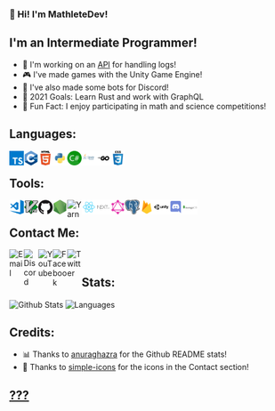 ### 🐬 Hi! I'm MathleteDev!

## I'm an Intermediate Programmer!

- 🏫 I'm working on an [API][bluehawk] for handling logs!
- 🎮 I've made games with the Unity Game Engine!
- 🤖 I've also made some bots for Discord!
- 📅 2021 Goals: Learn Rust and work with GraphQL
- 📝 Fun Fact: I enjoy participating in math and science competitions!

## Languages:

<img align="left" title="TypeScript" alt="TypeScript" width="26px" src="https://raw.githubusercontent.com/github/explore/80688e429a7d4ef2fca1e82350fe8e3517d3494d/topics/typescript/typescript.png" />
<img align="left" title="C++" alt="C++" width="26px" src="https://raw.githubusercontent.com/github/explore/80688e429a7d4ef2fca1e82350fe8e3517d3494d/topics/cpp/cpp.png" />
<img align="left" title="HTML" alt="HTML" width="26px" src="https://raw.githubusercontent.com/github/explore/80688e429a7d4ef2fca1e82350fe8e3517d3494d/topics/html/html.png" />
<img align="left" title="Python" alt="Python" width="26px" src="https://raw.githubusercontent.com/github/explore/80688e429a7d4ef2fca1e82350fe8e3517d3494d/topics/python/python.png" />
<img align="left" title="C#" alt="C#" width="26px" src="https://raw.githubusercontent.com/github/explore/80688e429a7d4ef2fca1e82350fe8e3517d3494d/topics/csharp/csharp.png" />
<img align="left" title="Java" alt="Java" width="26px" src="https://raw.githubusercontent.com/github/explore/80688e429a7d4ef2fca1e82350fe8e3517d3494d/topics/java/java.png" />
<img align="left" title="Go" alt="Go" width="26px" src="https://raw.githubusercontent.com/github/explore/80688e429a7d4ef2fca1e82350fe8e3517d3494d/topics/go/go.png" />
<img align="left" title="CSS" alt="CSS" width="26px" src="https://raw.githubusercontent.com/github/explore/80688e429a7d4ef2fca1e82350fe8e3517d3494d/topics/css/css.png" />

<br />

## Tools:

<img align="left" title="Visual Studio Code" alt="Visual Studio Code" width="26px" src="https://raw.githubusercontent.com/github/explore/80688e429a7d4ef2fca1e82350fe8e3517d3494d/topics/visual-studio-code/visual-studio-code.png" />
<img align="left" title="Vim" alt="Vim" width="26px" src="https://raw.githubusercontent.com/github/explore/80688e429a7d4ef2fca1e82350fe8e3517d3494d/topics/vim/vim.png" />
<img align="left" title="Github" alt="Github" width="26px" src="https://raw.githubusercontent.com/github/explore/78df643247d429f6cc873026c0622819ad797942/topics/github/github.png" />
<img align="left" title="Node.js" alt="Node.js" width="26px" src="https://raw.githubusercontent.com/github/explore/80688e429a7d4ef2fca1e82350fe8e3517d3494d/topics/nodejs/nodejs.png" />
<img align="left" title="Yarn" alt="Yarn" width="26px" src="https://avatars.githubusercontent.com/u/22247014?s=400&v=4" />
<img align="left" title="React" alt="React" width="26px" src="https://raw.githubusercontent.com/github/explore/80688e429a7d4ef2fca1e82350fe8e3517d3494d/topics/react/react.png" />
<img align="left" title="Next.js" alt="Next.js" width="26px" src="https://raw.githubusercontent.com/github/explore/28b02bbc9ad9f7a503c43775aebeb515dc2da5fc/topics/nextjs/nextjs.png" />
<img align="left" title="GraphQL" alt="GraphQL" width="26px" src="https://raw.githubusercontent.com/github/explore/80688e429a7d4ef2fca1e82350fe8e3517d3494d/topics/graphql/graphql.png" />
<img align="left" title="PostgreSQL" alt="PostgreSQL" width="26px" src="https://raw.githubusercontent.com/github/explore/80688e429a7d4ef2fca1e82350fe8e3517d3494d/topics/postgresql/postgresql.png" />
<img align="left" title="Firebase" alt="Firebase" width="26px" src="https://raw.githubusercontent.com/github/explore/80688e429a7d4ef2fca1e82350fe8e3517d3494d/topics/firebase/firebase.png" />
<img align="left" title="Unity Engine" alt="Unity Engine" width="26px" src="https://raw.githubusercontent.com/github/explore/80688e429a7d4ef2fca1e82350fe8e3517d3494d/topics/unity/unity.png" />
<img align="left" title="Discord" alt="Discord" width="26px" src="https://raw.githubusercontent.com/github/explore/80688e429a7d4ef2fca1e82350fe8e3517d3494d/topics/discord/discord.png" />
<img align="left" title="MongoDB" alt="MongoDB" width="26px" src="https://raw.githubusercontent.com/github/explore/80688e429a7d4ef2fca1e82350fe8e3517d3494d/topics/mongodb/mongodb.png" />

<br />

## Contact Me:

[<img align="left" title="Email" alt="Email" width="26px" src="https://cdn.jsdelivr.net/npm/simple-icons@v3/icons/gmail.svg" />][email]
[<img align="left" title="Discord" alt="Discord" width="26px" src="https://cdn.jsdelivr.net/npm/simple-icons@v3/icons/discord.svg" />][discord]
[<img align="left" title="YouTube" alt="YouTube" width="26px" src="https://cdn.jsdelivr.net/npm/simple-icons@v3/icons/youtube.svg" />][youtube]
[<img align="left" title="Facebook" alt="Facebook" width="26px" src="https://cdn.jsdelivr.net/npm/simple-icons@v3/icons/facebook.svg" />][facebook]
[<img align="left" title="Twitter" alt="Twitter" width="26px" src="https://cdn.jsdelivr.net/npm/simple-icons@v3/icons/twitter.svg" />][twitter]

<br />

## Stats:

<img align="center" title="Github Stats" alt="Github Stats" src="https://github-readme-stats.vercel.app/api?username=mathletedev&show_icons=true&theme=onedark&custom_title=Github&include_all_commits=true&hide_border=true" />
<img align="center" title="Languages" alt="Languages" src="https://github-readme-stats.vercel.app/api/top-langs/?username=mathletedev&theme=onedark&layout=compact&custom_title=Languages&hide_border=true" />

## Credits:

- 📊 Thanks to [anuraghazra][github_stats] for the Github README stats!
- 🔗 Thanks to [simple-icons][simple_icons] for the icons in the Contact section!

## [???][secret]

[bluehawk]: https://google.com
[github_stats]: https://github.com/anuraghazra/github-readme-stats
[simple_icons]: https://github.com/simple-icons/simple-icons
[email]: mailto:mathletedev@gmail.com
[discord]: https://discord.gg/RRfW8FrX3E
[youtube]: https://youtube.com/channel/UCOaIT1nP-FhOFlhz2_fzJ1Q
[facebook]: https://facebook.com/profile.php?id=100061416503358
[twitter]: https://twitter.com/MathleteDev
[secret]: https://goo.gl/CWqeBF

